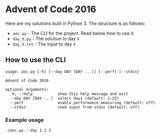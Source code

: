 # Advent of Code 2016

Here are my solutions built in Python 3. The structure is as follows:

* `aoc.py` - The CLI for the project. Read below how to use it.
* `day_X.py` - The solution to day `X`
* `day_X.txt` - The input to day `X`

## How to use the CLI

```
usage: aoc.py [-h] [--day DAY [DAY ...]] [--perf] [--stdin]

Advent of Code 2016

optional arguments:
  -h, --help           show this help message and exit
  --day DAY [DAY ...]  select days (default: 1-25)
  --perf               enable performance measuring (default: off)
  --stdin              read input from stdin (default: off)
```

### Example usage

`./aoc.py --day 1 2 3`

